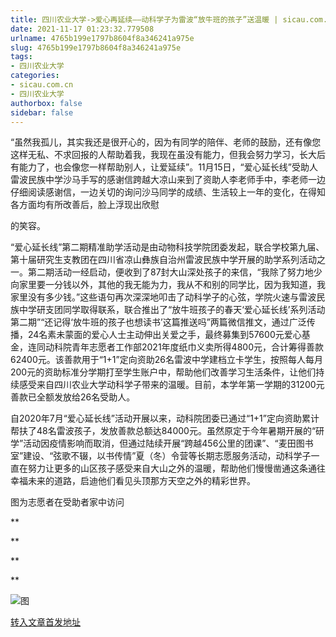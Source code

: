 ```yaml
---
title: 四川农业大学->爱心再延续——动科学子为雷波“放牛班的孩子”送温暖 | sicau.com.cn
date: 2021-11-17 01:23:32.779508
urlname: 4765b199e1797b8604f8a346241a975e
slug: 4765b199e1797b8604f8a346241a975e
tags: 
- 四川农业大学
categories:
- sicau.com.cn
- 四川农业大学
authorbox: false
sidebar: false
---
```

“虽然我孤儿，其实我还是很开心的，因为有同学的陪伴、老师的鼓励，还有像您这样无私、不求回报的人帮助着我，我现在虽没有能力，但我会努力学习，长大后有能力了，也会像您一样帮助别人，让爱延续”。11月15日，“爱心延长线”受助人雷波民族中学沙马手写的感谢信跨越大凉山来到了资助人李老师手中，李老师一边仔细阅读感谢信，一边关切的询问沙马同学的成绩、生活较上一年的变化，在得知各方面均有所改善后，脸上浮现出欣慰
<!--more-->
的笑容。

“爱心延长线”第二期精准助学活动是由动物科技学院团委发起，联合学校第九届、第十届研究生支教团在四川省凉山彝族自治州雷波民族中学开展的助学系列活动之一。第二期活动一经启动，便收到了87封大山深处孩子的来信，“我除了努力地少向家里要一分钱以外，其他的我无能为力，我从不和别的同学比，因为我知道，我家里没有多少钱。”这些语句再次深深地叩击了动科学子的心弦，学院火速与雷波民族中学研支团同学取得联系，联合推出了“放牛班孩子的春天‘爱心延长线’系列活动第二期”“还记得‘放牛班的孩子也想读书’这篇推送吗”两篇微信推文，通过广泛传播，24名素未蒙面的爱心人士主动伸出关爱之手，最终募集到57600元爱心基金，连同动科院青年志愿者工作部2021年度纸巾义卖所得4800元，合计筹得善款62400元。该善款用于“1+1”定向资助26名雷波中学建档立卡学生，按照每人每月200元的资助标准分学期打至学生账户中，帮助他们改善学习生活条件，让他们持续感受来自四川农业大学动科学子带来的温暖。目前，本学年第一学期的31200元善款已全额发放给26名受助人。

自2020年7月“爱心延长线”活动开展以来，动科院团委已通过“1+1”定向资助累计帮扶了48名雷波孩子，发放善款总额达84000元。虽然原定于今年暑期开展的“研学”活动因疫情影响而取消，但通过陆续开展“跨越456公里的团课”、“麦田图书室”建设、“弦歌不辍，以书传情”夏（冬）令营等长期志愿服务活动，动科学子一直在努力让更多的山区孩子感受来自大山之外的温暖，帮助他们慢慢凿通这条通往幸福未来的道路，启迪他们看见头顶那方天空之外的精彩世界。

图为志愿者在受助者家中访问

**  

**

**  

**

![图](https://news.sicau.edu.cn/__local/C/63/91/FF44D4EF5421E89FA2552047533_87318380_AF177.png)

[转入文章首发地址](https://news.sicau.edu.cn/info/1078/65498.htm)